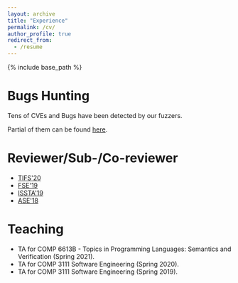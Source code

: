 ```yaml
---
layout: archive
title: "Experience"
permalink: /cv/
author_profile: true
redirect_from:
  - /resume
---
```


{% include base_path %}

<!-- Education -->
<!-- ====== -->
<!-- * , 2017.9 - 2019.12 -->
  <!-- * M.Sc,  -->
  <!-- * Master Thesis:  -->

<!-- * Xidian University, 2011.9 - 2015.6 -->
  <!-- * B.A., Information Counter Measure -->

Bugs Hunting
====
Tens of CVEs and Bugs have been detected by our fuzzers.

Partial of them can be found [here](https://www.notion.so/Beacon-fdea7438c9254efb97031402e4c682e9).
  
Reviewer/Sub-/Co-reviewer
======
* [TIFS'20](https://ieeexplore.ieee.org/xpl/RecentIssue.jsp?punumber=10206)
* [FSE'19](https://esec-fse19.ut.ee/calls/research-papers/)
* [ISSTA'19](https://conf.researchr.org/home/issta-2019) 
* [ASE'18](http://www.ase2018.com)

Teaching
======
* TA for COMP 6613B - Topics in Programming Languages: Semantics and Verification (Spring 2021).
* TA for COMP 3111 Software Engineering (Spring 2020).
* TA for COMP 3111 Software Engineering (Spring 2019).

  
